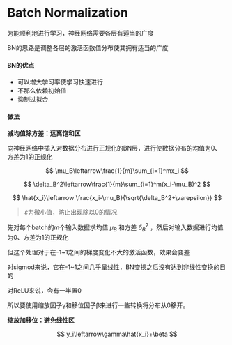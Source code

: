 
# Batch Normalization

为能顺利地进行学习，神经网络需要各层有适当的广度

BN的思路是调整各层的激活函数值分布使其拥有适当的广度

#### BN的优点

- 可以增大学习率使学习快速进行
- 不那么依赖初始值
- 抑制过拟合

#### 做法

**减均值除方差：远离饱和区**

向神经网络中插入对数据分布进行正规化的BN层，进行使数据分布的均值为0、方差为1的正规化

$$
\mu_B\leftarrow\frac{1}{m}\sum_{i=1}^mx_i
$$

$$
\delta_B^2\leftarrow\frac{1}{m}\sum_{i=1}^m(x_i-\mu_B)^2
$$

$$
\hat{x_i}\leftarrow \frac{x_i-\mu_B}{\sqrt{\delta_B^2+\varepsilon}}
$$

> $\varepsilon$为微小值，防止出现除以0的情况

先对每个batch的m个输入数据求均值 $\mu_B$ 和方差 $\delta_B^2$ ，然后对输入数据进行均值为0、方差为1的正规化

但这个处理对于在-1~1之间的梯度变化不大的激活函数，效果会变差

对sigmod来说，它在-1~1之间几乎呈线性，BN变换之后没有达到非线性变换的目的

对ReLU来说，会有一半置0

所以要使用缩放因子γ和移位因子β来进行一些转换将分布从0移开。

**缩放加移位：避免线性区**

$$
y_i\leftarrow\gamma\hat{x_i}+\beta
$$





